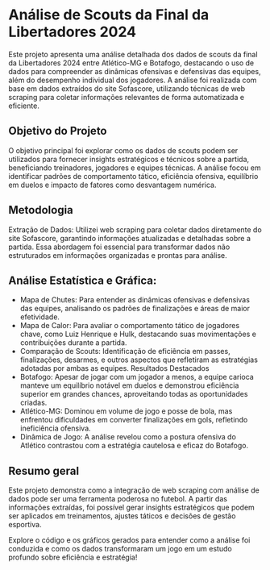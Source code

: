 # Análise de Scouts da Final da Libertadores 2024
Este projeto apresenta uma análise detalhada dos dados de scouts da final da Libertadores 2024 entre Atlético-MG e Botafogo, destacando o uso de dados para compreender as dinâmicas ofensivas e defensivas das equipes, além do desempenho individual dos jogadores. A análise foi realizada com base em dados extraídos do site Sofascore, utilizando técnicas de web scraping para coletar informações relevantes de forma automatizada e eficiente.

## Objetivo do Projeto
O objetivo principal foi explorar como os dados de scouts podem ser utilizados para fornecer insights estratégicos e técnicos sobre a partida, beneficiando treinadores, jogadores e equipes técnicas. A análise focou em identificar padrões de comportamento tático, eficiência ofensiva, equilíbrio em duelos e impacto de fatores como desvantagem numérica.

## Metodologia
Extração de Dados:
Utilizei web scraping para coletar dados diretamente do site Sofascore, garantindo informações atualizadas e detalhadas sobre a partida. Essa abordagem foi essencial para transformar dados não estruturados em informações organizadas e prontas para análise.

## Análise Estatística e Gráfica:

* Mapa de Chutes: Para entender as dinâmicas ofensivas e defensivas das equipes, analisando os padrões de finalizações e áreas de maior efetividade.
* Mapa de Calor: Para avaliar o comportamento tático de jogadores chave, como Luiz Henrique e Hulk, destacando suas movimentações e contribuições durante a partida.
* Comparação de Scouts: Identificação de eficiência em passes, finalizações, desarmes, e outros aspectos que refletiram as estratégias adotadas por ambas as equipes.
Resultados Destacados
* Botafogo: Apesar de jogar com um jogador a menos, a equipe carioca manteve um equilíbrio notável em duelos e demonstrou eficiência superior em grandes chances, aproveitando todas as oportunidades criadas.
* Atlético-MG: Dominou em volume de jogo e posse de bola, mas enfrentou dificuldades em converter finalizações em gols, refletindo ineficiência ofensiva.
* Dinâmica de Jogo: A análise revelou como a postura ofensiva do Atlético contrastou com a estratégia cautelosa e eficaz do Botafogo.

## Resumo geral
Este projeto demonstra como a integração de web scraping com análise de dados pode ser uma ferramenta poderosa no futebol. A partir das informações extraídas, foi possível gerar insights estratégicos que podem ser aplicados em treinamentos, ajustes táticos e decisões de gestão esportiva.

Explore o código e os gráficos gerados para entender como a análise foi conduzida e como os dados transformaram um jogo em um estudo profundo sobre eficiência e estratégia!







